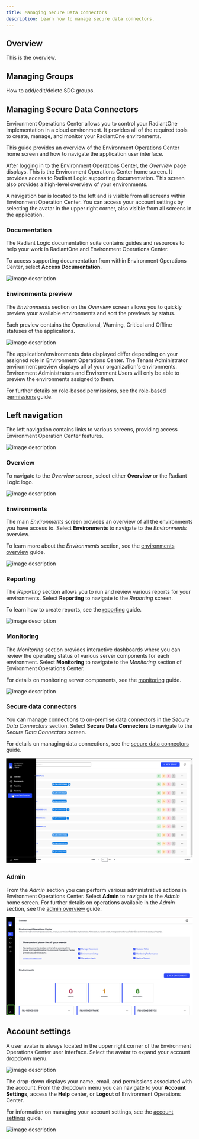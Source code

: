 ```yaml
---
title: Managing Secure Data Connectors
description: Learn how to manage secure data connectors.
---
```


## Overview

This is the overview.

## Managing Groups

How to add/edit/delete SDC groups.

## Managing Secure Data Connectors

Environment Operations Center allows you to control your RadiantOne implementation in a cloud environment. It provides all of the required tools to create, manage, and monitor your RadiantOne environments.

This guide provides an overview of the Environment Operations Center home screen and how to navigate the application user interface.

After logging in to the Environment Operations Center, the *Overview* page displays. This is the Environment Operations Center home screen. It provides access to Radiant Logic supporting documentation. This screen also provides a high-level overview of your environments.

A navigation bar is located to the left and is visible from all screens within Environment Operation Center. You can access your account settings by selecting the avatar in the upper right corner, also visible from all screens in the application.

### Documentation

The Radiant Logic documentation suite contains guides and resources to help your work in RadiantOne and Environment Operations Center.

To access supporting documentation from within Environment Operations Center, select **Access Documentation**.

![image description](images/documentation-link.png)

### Environments preview

The *Environments* section on the *Overview* screen allows you to quickly preview your available environments and sort the previews by status.

Each preview contains the Operational, Warning, Critical and Offline statuses of the applications.

![image description](images/env-card.png)

The application/environments data displayed differ depending on your assigned role in Environment Operations Center. The Tenant Administrator environment preview displays all of your organization's environments. Environment Administrators and Environment Users will only be able to preview the environments assigned to them.

For further details on role-based permissions, see the [role-based permissions](admin/role-based-permission/role-based-permissions.md) guide.

## Left navigation

The left navigation contains links to various screens, providing access Environment Operation Center features.

![image description](images/left-nav.png)

### Overview

To navigate to the *Overview* screen, select either **Overview** or the Radiant Logic logo.

![image description](images/overview.png)

### Environments

The main *Environments* screen provides an overview of all the environments you have access to. Select **Environments** to navigate to the *Environments* overview.

To learn more about the *Environments* section, see the [environments overview](environments/environment-overview/environments.md) guide.

![image description](images/environments.png)

### Reporting

The *Reporting* section allows you to run and review various reports for your environments. Select **Reporting** to navigate to the *Reporting* screen.

To learn how to create reports, see the [reporting](reporting/reporting-overview.md) guide.

![image description](images/reporting.png)

### Monitoring

The *Monitoring* section provides interactive dashboards where you can review the operating status of various server components for each environment. Select **Monitoring** to navigate to the *Monitoring* section of Environment Operations Center.

For details on monitoring server components, see the [monitoring](monitoring/monitoring-overview.md) guide.

![image description](images/monitoring.png)

### Secure data connectors

You can manage connections to on-premise data connectors in the *Secure Data Connectors* section. Select **Secure Data Connectors** to navigate to the *Secure Data Connectors* screen.

For details on managing data connections, see the [secure data connectors](secure-data-connectors/data-connectors-overview.md) guide.

![image description](images/secure-data-connectors.png)

### Admin

From the *Admin* section you can perform various administrative actions in Environment Operations Center. Select **Admin** to navigate to the *Admin* home screen. For further details on operations available in the *Admin* section, see the [admin overview](admin/admin-overview.md) guide.

![image description](images/admin.png)

## Account settings

A user avatar is always located in the upper right corner of the Environment Operations Center user interface. Select the avatar to expand your account dropdown menu.

![image description](images/profile-icon.png)

The drop-down displays your name, email, and permissions associated with the account. From the dropdown menu you can navigate to your **Account Settings**, access the **Help** center, or **Logout** of Environment Operations Center.

For information on managing your account settings, see the [account settings](admin/account-settings/update-account.md) guide.

![image description](images/account-menu.png)
